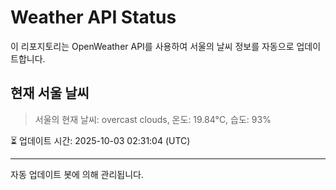 
# Weather API Status

이 리포지토리는 OpenWeather API를 사용하여 서울의 날씨 정보를 자동으로 업데이트합니다.

## 현재 서울 날씨
> 서울의 현재 날씨: overcast clouds, 온도: 19.84°C, 습도: 93%

⏳ 업데이트 시간: 2025-10-03 02:31:04 (UTC)

---
자동 업데이트 봇에 의해 관리됩니다.

